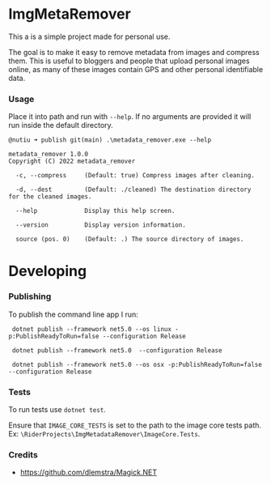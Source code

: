 ﻿# ImgMetaRemover

This a is a simple project made for personal use. 

The goal is to make it easy to remove metadata from images and compress them. 
This is useful to bloggers and people that upload personal images online, as many of these images contain GPS and other personal identifiable data.

### Usage

Place it into path and run with `--help`. If no arguments are provided it will run inside the default directory.

```
@nutiu ➜ publish git(main) .\metadata_remover.exe --help

metadata_remover 1.0.0
Copyright (C) 2022 metadata_remover

  -c, --compress     (Default: true) Compress images after cleaning.

  -d, --dest         (Default: ./cleaned) The destination directory for the cleaned images.

  --help             Display this help screen.

  --version          Display version information.

  source (pos. 0)    (Default: .) The source directory of images.
```

# Developing

### Publishing

To publish the command line app I run:

```
 dotnet publish --framework net5.0 --os linux -p:PublishReadyToRun=false --configuration Release
 
 dotnet publish --framework net5.0  --configuration Release
 
 dotnet publish --framework net5.0 --os osx -p:PublishReadyToRun=false --configuration Release
 ```

### Tests

To run tests use `dotnet test`.

Ensure that `IMAGE_CORE_TESTS` is set to the path to the image core tests path. Ex: `\RiderProjects\ImgMetadataRemover\ImageCore.Tests`.

### Credits

- https://github.com/dlemstra/Magick.NET
